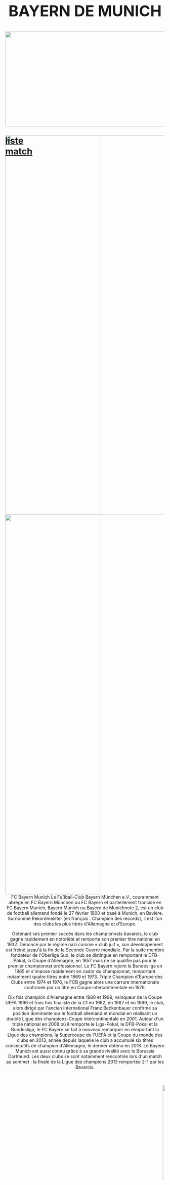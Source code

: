 <!DOCTYPE HTML>
<html>
<head>
<meta charset="utf-8">
<title>Projet</title>
</head>

<body>
    <table align=center style=background width=100%>
	      <tr align=center>
		  <caption><br><img src="https://scontent.fmru3-1.fna.fbcdn.net/v/t1.0-9/42920454_2255699941167734_8063177829765873664_n.jpg?_nc_cat=101&oh=0d23f674c2d5ee2f2bba344aec8da46f&oe=5C21C9D0" width=1200 height=300 /></caption>
          <tr><p align=center><b><big><FONT SIZE=10>BAYERN DE MUNICH</FONT></big></b></p></tr>
    </table>
          <tr>
            <div style="position:absolute;height:auto">
                <div style="position:absolute;z-index:auto">
            <img src="https://cdn2.tissus-price.com/88999-large_default/doublure-rouge.jpg" width=300 height=1200 />
            </div>
                <div style="position:absolute;top:auto;width:auto; height:auto; z-index:auto;font-size:200%"
                     <center><a href="listematch.html"><b>liste match</b></a></center>
                      </div>
             </div>
            <img src="https://larashare.net/uploads/monthly_2017_09/166F1B04-DB24-47DC-B617-FCD51B5A71F7.jpeg.fe9671c833895f26aaf6a9f3f0313b8e.jpeg" width=815 height=1200 />
            <img src="https://scontent.fmru3-1.fna.fbcdn.net/v/t1.0-9/28056066_1835768856446025_4345630064137945967_n.jpg?_nc_cat=1&oh=ebe996581e3bcfb32677b4919e83c530&oe=5C1878B4" width=300 height=1200 />
            </td>
            <td><br><center>FC Bayern Munich
Le Fußball-Club Bayern München e.V., couramment abrégé en FC Bayern München ou FC Bayern et partiellement francisé en FC Bayern Munich, Bayern Munich ou Bayern de Munichnote 2, est un club de football allemand fondé le 27 février 1900 et basé à Munich, en Bavière. Surnommé Rekordmeister (en français : Champion des records), il est l'un des clubs les plus titrés d'Allemagne et d'Europe.

Obtenant ses premier succès dans les championnats bavarois, le club gagne rapidement en notoriété et remporte son premier titre national en 1932. Dénoncé par le régime nazi comme « club juif », son développement est freiné jusqu'à la fin de la Seconde Guerre mondiale. Par la suite membre fondateur de l'Oberliga Sud, le club se distingue en remportant le DFB-Pokal, la Coupe d'Allemagne, en 1957 mais ne se qualifie pas pour le premier championnat professionnel. Le FC Bayern rejoint la Bundesliga en 1965 et s'impose rapidement en cador du championnat, remportant notamment quatre titres entre 1969 et 1973. Triple Champion d'Europe des Clubs entre 1974 et 1976, le FCB gagne alors une carrure internationale confirmée par un titre en Coupe intercontinentale en 1976.

Dix fois champion d'Allemagne entre 1980 et 1999, vainqueur de la Coupe UEFA 1996 et trois fois finaliste de la C1 en 1982, en 1987 et en 1999, le club, alors dirigé par l'ancien international Franz Beckenbauer confirme sa position dominante sur le football allemand et mondial en réalisant un doublé Ligue des champions-Coupe intercontinentale en 2001. Auteur d'un triplé national en 2008 où il remporte le Liga-Pokal, le DFB-Pokal et la Bundesliga, le FC Bayern se fait à nouveau remarquer en remportant la Ligue des champions, la Supercoupe de l'UEFA et la Coupe du monde des clubs en 2013, année depuis laquelle le club a accumulé six titres consécutifs de champion d'Allemagne, le dernier obtenu en 2018. Le Bayern Munich est aussi connu grâce à sa grande rivalité avec le Borussia Dortmund. Les deux clubs se sont notamment rencontrés lors d'un match au sommet : la finale de la Ligue des champions 2013 remportée 2-1 par les Bavarois.</center></br></td>
            <marquee><br><img src="http://assets.sbnation.com/assets/2521725/barcelonapick.gif" width=500 height=300></marquee>
            
            
</html>
